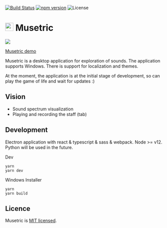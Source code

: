 [![Build Status](https://dev.azure.com/popelenkow/musetric/_apis/build/status/musetric)](https://dev.azure.com/popelenkow/musetric/_build/latest?definitionId=1)
[![npm version](https://img.shields.io/npm/v/musetric)](https://www.npmjs.com/package/musetric)
![License](https://img.shields.io/github/license/popelenkow/musetric)

# <img src="https://user-images.githubusercontent.com/7475599/87945559-1c49ec80-cacb-11ea-8f24-42c0738d1dcd.png" width="26" height="26"> Musetric

<img src="https://user-images.githubusercontent.com/7475599/87945435-ec024e00-caca-11ea-8c82-0bc8920bcb0e.png">

[Musetric demo](https://popelenkow.github.io/Musetric)

Musetric is a desktop application for exploration of sounds. The application supports Windows. There is support for localization and themes. 

At the moment, the application is at the initial stage of development, so can play the game of life and wait for updates :)

## Vision

- Sound spectrum visualization
- Playing and recording the staff (tab)

## Development

Electron application with react & typescript & sass & webpack. Node >= v12. Python will be used in the future.

Dev
```
yarn
yarn dev
```

Windows Installer
```
yarn
yarn build
```

## Licence

Musetric is [MIT licensed](licence.txt).